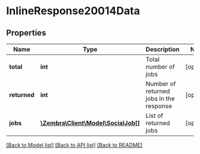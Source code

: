 # InlineResponse20014Data

## Properties
Name | Type | Description | Notes
------------ | ------------- | ------------- | -------------
**total** | **int** | Total number of jobs | [optional] 
**returned** | **int** | Number of returned jobs in the response | [optional] 
**jobs** | [**\Zembra\Client\Model\SocialJob[]**](SocialJob.md) | List of returned jobs | [optional] 

[[Back to Model list]](../../README.md#documentation-for-models) [[Back to API list]](../../README.md#documentation-for-api-endpoints) [[Back to README]](../../README.md)

